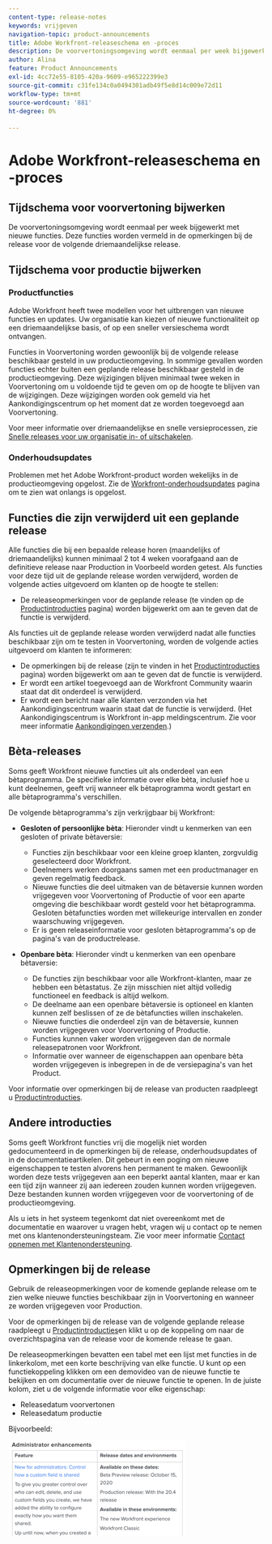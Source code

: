 ```yaml
---
content-type: release-notes
keywords: vrijgeven
navigation-topic: product-announcements
title: Adobe Workfront-releaseschema en -proces
description: De voorvertoningsomgeving wordt eenmaal per week bijgewerkt met nieuwe functies. Deze functies worden vermeld in de opmerkingen bij de release voor de volgende driemaandelijkse release.
author: Alina
feature: Product Announcements
exl-id: 4cc72e55-8105-420a-9609-e965222399e3
source-git-commit: c31fe134c0a0494301adb49f5e8d14c009e72d11
workflow-type: tm+mt
source-wordcount: '881'
ht-degree: 0%

---
```


# Adobe Workfront-releaseschema en -proces

## Tijdschema voor voorvertoning bijwerken

De voorvertoningsomgeving wordt eenmaal per week bijgewerkt met nieuwe functies. Deze functies worden vermeld in de opmerkingen bij de release voor de volgende driemaandelijkse release.

## Tijdschema voor productie bijwerken

### Productfuncties


Adobe Workfront heeft twee modellen voor het uitbrengen van nieuwe functies en updates. Uw organisatie kan kiezen of nieuwe functionaliteit op een driemaandelijkse basis, of op een sneller versieschema wordt ontvangen.

Functies in Voorvertoning worden gewoonlijk bij de volgende release beschikbaar gesteld in uw productieomgeving. In sommige gevallen worden functies echter buiten een geplande release beschikbaar gesteld in de productieomgeving. Deze wijzigingen blijven minimaal twee weken in Voorvertoning om u voldoende tijd te geven om op de hoogte te blijven van de wijzigingen. Deze wijzigingen worden ook gemeld via het Aankondigingscentrum op het moment dat ze worden toegevoegd aan Voorvertoning.

Voor meer informatie over driemaandelijkse en snelle versieprocessen, zie [Snelle releases voor uw organisatie in- of uitschakelen](/help/quicksilver/administration-and-setup/set-up-workfront/configure-system-defaults/enable-fast-release-process.md).

### Onderhoudsupdates

Problemen met het Adobe Workfront-product worden wekelijks in de productieomgeving opgelost. Zie de [Workfront-onderhoudsupdates](https://experienceleague.adobe.com/docs/workfront-known-issues/releases/current-updates.html) pagina om te zien wat onlangs is opgelost.

## Functies die zijn verwijderd uit een geplande release

Alle functies die bij een bepaalde release horen (maandelijks of driemaandelijks) kunnen minimaal 2 tot 4 weken voorafgaand aan de definitieve release naar Production in Voorbeeld worden getest. Als functies voor deze tijd uit de geplande release worden verwijderd, worden de volgende acties uitgevoerd om klanten op de hoogte te stellen:

* De releaseopmerkingen voor de geplande release (te vinden op de [Productintroducties](../../product-announcements/product-releases/product-releases.md) pagina) worden bijgewerkt om aan te geven dat de functie is verwijderd.

Als functies uit de geplande release worden verwijderd nadat alle functies beschikbaar zijn om te testen in Voorvertoning, worden de volgende acties uitgevoerd om klanten te informeren:

* De opmerkingen bij de release (zijn te vinden in het [Productintroducties](../../product-announcements/product-releases/product-releases.md) pagina) worden bijgewerkt om aan te geven dat de functie is verwijderd.
* Er wordt een artikel toegevoegd aan de Workfront Community waarin staat dat dit onderdeel is verwijderd.
* Er wordt een bericht naar alle klanten verzonden via het Aankondigingscentrum waarin staat dat de functie is verwijderd. (Het Aankondigingscentrum is Workfront in-app meldingscentrum. Zie voor meer informatie [Aankondigingen verzenden](../../administration-and-setup/get-started-wf-administration/view-send-announcements.md).)

## Bèta-releases

Soms geeft Workfront nieuwe functies uit als onderdeel van een bètaprogramma.
De specifieke informatie over elke bèta, inclusief hoe u kunt deelnemen, geeft vrij wanneer elk bètaprogramma wordt gestart en alle bètaprogramma&#39;s verschillen.

De volgende bètaprogramma&#39;s zijn verkrijgbaar bij Workfront:

* **Gesloten of persoonlijke bèta**: Hieronder vindt u kenmerken van een gesloten of private bètaversie:

   * Functies zijn beschikbaar voor een kleine groep klanten, zorgvuldig geselecteerd door Workfront.
   * Deelnemers werken doorgaans samen met een productmanager en geven regelmatig feedback.
   * Nieuwe functies die deel uitmaken van de bètaversie kunnen worden vrijgegeven voor Voorvertoning of Productie of voor een aparte omgeving die beschikbaar wordt gesteld voor het bètaprogramma. Gesloten bètafuncties worden met willekeurige intervallen en zonder waarschuwing vrijgegeven.
   * Er is geen releaseinformatie voor gesloten bètaprogramma&#39;s op de pagina&#39;s van de productrelease.

* **Openbare bèta**: Hieronder vindt u kenmerken van een openbare bètaversie:

   * De functies zijn beschikbaar voor alle Workfront-klanten, maar ze hebben een bètastatus. Ze zijn misschien niet altijd volledig functioneel en feedback is altijd welkom.
   * De deelname aan een openbare bètaversie is optioneel en klanten kunnen zelf beslissen of ze de bètafuncties willen inschakelen.
   * Nieuwe functies die onderdeel zijn van de bètaversie, kunnen worden vrijgegeven voor Voorvertoning of Productie.
   * Functies kunnen vaker worden vrijgegeven dan de normale releasepatronen voor Workfront.
   * Informatie over wanneer de eigenschappen aan openbare bèta worden vrijgegeven is inbegrepen in de de versiepagina&#39;s van het Product.

Voor informatie over opmerkingen bij de release van producten raadpleegt u [Productintroducties](../../product-announcements/product-releases/product-releases.md).

## Andere introducties

Soms geeft Workfront functies vrij die mogelijk niet worden gedocumenteerd in de opmerkingen bij de release, onderhoudsupdates of in de documentatieartikelen. Dit gebeurt in een poging om nieuwe eigenschappen te testen alvorens hen permanent te maken. Gewoonlijk worden deze tests vrijgegeven aan een beperkt aantal klanten, maar er kan een tijd zijn wanneer zij aan iedereen zouden kunnen worden vrijgegeven. Deze bestanden kunnen worden vrijgegeven voor de voorvertoning of de productieomgeving.

Als u iets in het systeem tegenkomt dat niet overeenkomt met de documentatie en waarover u vragen hebt, vragen wij u contact op te nemen met ons klantenondersteuningsteam. Zie voor meer informatie [Contact opnemen met Klantenondersteuning](../../workfront-basics/tips-tricks-and-troubleshooting/contact-customer-support.md).

## Opmerkingen bij de release

Gebruik de releaseopmerkingen voor de komende geplande release om te zien welke nieuwe functies beschikbaar zijn in Voorvertoning en wanneer ze worden vrijgegeven voor Production.

Voor de opmerkingen bij de release van de volgende geplande release raadpleegt u [Productintroducties](../../product-announcements/product-releases/product-releases.md)en klikt u op de koppeling om naar de overzichtspagina van de release voor de komende release te gaan.

De releaseopmerkingen bevatten een tabel met een lijst met functies in de linkerkolom, met een korte beschrijving van elke functie. U kunt op een functiekoppeling klikken om een demovideo van de nieuwe functie te bekijken en om documentatie over de nieuwe functie te openen. In de juiste kolom, ziet u de volgende informatie voor elke eigenschap:

* Releasedatum voorvertonen
* Releasedatum productie

Bijvoorbeeld:

![](assets/release-notes-350x189.png)

